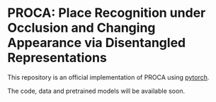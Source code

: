 # PROCA: Place Recognition under Occlusion and Changing Appearance via Disentangled Representations 

This repository is an official implementation of PROCA using [pytorch](https://pytorch.org/). 

The code, data and pretrained models will be available soon.
